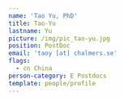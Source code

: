 ```yaml
---
name: 'Tao Yu, PhD'
title: Tao-Yu
lastname: Yu
picture: /img/pic_tao-yu.jpg
position: PostDoc
email: 'taoy [at] chalmers.se'
flags:
  - cn China
person-category: E Postdocs
template: people/profile
---
```


